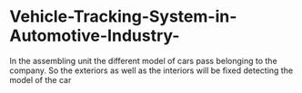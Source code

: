 # Vehicle-Tracking-System-in-Automotive-Industry-
In the assembling unit the different model of cars pass belonging to the company. So the exteriors as well as the interiors will be fixed detecting the model of the car
